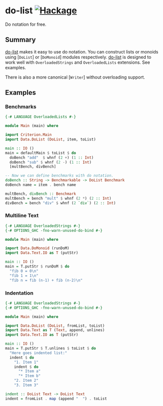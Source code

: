 # do-list [![Hackage][hackage]][do-list]
Do notation for free.

## Summary
[do-list] makes it easy to use do notation. You can construct lists or monoids using [`DoList`] or [`DoMonoid`] modules respectively. [do-list] is designed to work well with `OverloadedStrings` and `OverloadedLists` extensions. See examples.

There is also a more canonical [`Writer`] without overloading support.

## Examples

### Benchmarks
```haskell
{-# LANGUAGE OverloadedLists #-}

module Main (main) where

import Criterion.Main
import Data.DoList (DoList, item, toList)

main :: IO ()
main = defaultMain $ toList $ do
  doBench "add"  $ whnf (2 +) (1 :: Int)
  doBench "sub" $ whnf (2 -) (1 :: Int)
  [multBench, divBench]

-- Now we can define benchmarks with do notation.
doBench :: String -> Benchmarkable -> DoList Benchmark
doBench name = item . bench name

multBench, divBench :: Benchmark
multBench = bench "mult" $ whnf (2 *) (2 :: Int)
divBench = bench "div" $ whnf (2 `div`) (2 :: Int)
```

### Multiline Text
```haskell
{-# LANGUAGE OverloadedStrings #-}
{-# OPTIONS_GHC -fno-warn-unused-do-bind #-}

module Main (main) where

import Data.DoMonoid (runDoM)
import Data.Text.IO as T (putStr)

main :: IO ()
main = T.putStr $ runDoM $ do
  "fib 0 = 0\n"
  "fib 1 = 1\n"
  "fib n = fib (n-1) + fib (n-2)\n"
```

### Indentation
```haskell
{-# LANGUAGE OverloadedStrings #-}
{-# OPTIONS_GHC -fno-warn-unused-do-bind #-}

module Main (main) where

import Data.DoList (DoList, fromList, toList)
import Data.Text as T (Text, append, unlines)
import Data.Text.IO as T (putStr)

main :: IO ()
main = T.putStr $ T.unlines $ toList $ do
  "Here goes indented list:"
  indent $ do
    "1. Item 1"
    indent $ do
      "* Item a"
      "* Item b"
    "2. Item 2"
    "3. Item 3"

indent :: DoList Text -> DoList Text
indent = fromList . map (append "  ") . toList
```

[do-list]: https://hackage.haskell.org/package/do-list
[hackage]: https://img.shields.io/hackage/v/do-list.svg
[DoList]: https://hackage.haskell.org/package/do-list/docs/Data-DoList.html
[DoMonoid]: https://hackage.haskell.org/package/do-list/docs/Data-DoMonoid.html
[Writer]: https://hackage.haskell.org/package/transformers/docs/Control-Monad-Trans-Writer-Lazy.html

